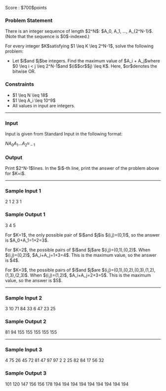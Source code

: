 
<div>

<span>

<span>

<p>
Score : $700$points
</p>

<div>

<section>

### **Problem Statement**

<p>
There is an integer sequence of length $2^N$: $A_0, A_1, ..., A_{2^N-1}$. (Note that the sequence is $0$-indexed.)
</p>

<p>
For every integer $K$satisfying $1 \leq K \leq 2^N-1$, solve the following problem:
</p>

<ul>

<li>
Let $i$and $j$be integers. Find the maximum value of $A_i + A_j$where $0 \leq i < j \leq 2^N-1$and $(i$$or$$j) \leq K$.
Here, $or$denotes the bitwise OR.
</li>

</ul>

</section>

</div>

<div>

<section>

### **Constraints**

<ul>

<li>
$1 \leq N \leq 18$
</li>

<li>
$1 \leq A_i \leq 10^9$
</li>

<li>
All values in input are integers.
</li>

</ul>

</section>

</div>

---

<div>

<div>

<section>

### **Input**

<p>
Input is given from Standard Input in the following format:
</p>

<div>

$N$$A_0$$A_1$$...$$A_{2^N-1}$
</div>

</section>

</div>

<div>

<section>

### **Output**

<p>
Print $2^N-1$lines.
In the $i$-th line, print the answer of the problem above for $K=i$.
</p>

</section>

</div>

</div>

---

<div>

<section>

### **Sample Input 1**

<div>

2
1 2 3 1

</div>

</section>

</div>

<div>

<section>

### **Sample Output 1**

<div>

3
4
5

</div>

<p>
For $K=1$, the only possible pair of $i$and $j$is $(i,j)=(0,1)$, so the answer is $A_0+A_1=1+2=3$.
</p>

<p>
For $K=2$, the possible pairs of $i$and $j$are $(i,j)=(0,1),(0,2)$.
When $(i,j)=(0,2)$, $A_i+A_j=1+3=4$. This is the maximum value, so the answer is $4$.
</p>

<p>
For $K=3$, the possible pairs of $i$and $j$are $(i,j)=(0,1),(0,2),(0,3),(1,2),(1,3),(2,3)$.
When $(i,j)=(1,2)$, $A_i+A_j=2+3=5$. This is the maximum value, so the answer is $5$.
</p>

</section>

</div>

---

<div>

<section>

### **Sample Input 2**

<div>

3
10 71 84 33 6 47 23 25

</div>

</section>

</div>

<div>

<section>

### **Sample Output 2**

<div>

81
94
155
155
155
155
155

</div>

</section>

</div>

---

<div>

<section>

### **Sample Input 3**

<div>

4
75 26 45 72 81 47 97 97 2 2 25 82 84 17 56 32

</div>

</section>

</div>

<div>

<section>

### **Sample Output 3**

<div>

101
120
147
156
156
178
194
194
194
194
194
194
194
194
194

</div>

</section>

</div>

</span>

</span>

</div>
